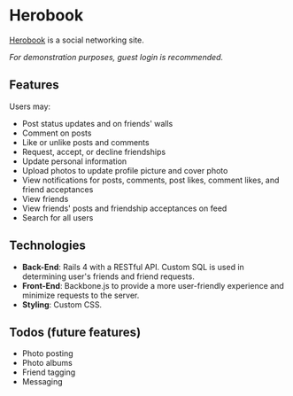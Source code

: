 # Herobook

[Herobook](http://herobook.space/) is a social networking site. 

*For demonstration purposes, guest login is recommended.*

## Features

Users may:

* Post status updates and on friends' walls
* Comment on posts
* Like or unlike posts and comments
* Request, accept, or decline friendships
* Update personal information
* Upload photos to update profile picture and cover photo
* View notifications for posts, comments, post likes, comment likes, and friend acceptances
* View friends
* View friends' posts and friendship acceptances on feed
* Search for all users

## Technologies

* **Back-End**: Rails 4 with a RESTful API. Custom SQL is used in determining user's friends and friend requests. 
* **Front-End**: Backbone.js to provide a more user-friendly experience and minimize requests to the server.
* **Styling**: Custom CSS.

## Todos (future features)
* Photo posting
* Photo albums
* Friend tagging
* Messaging
